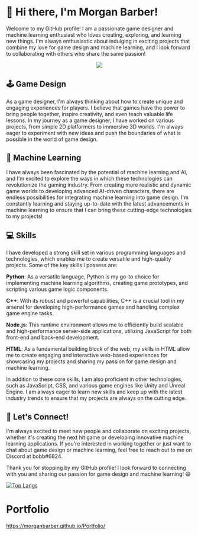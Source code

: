 # 👋 Hi there, I'm Morgan Barber!

Welcome to my GitHub profile! I am a passionate game designer and machine learning enthusiast who loves creating, exploring, and learning new things. I'm always enthusiastic about indulging in exciting projects that combine my love for game design and machine learning, and I look forward to collaborating with others who share the same passion!

<p align="center">
  <img src="https://github-readme-stats.vercel.app/api?username=morganbarber&show_icons=true&theme=tokyonight&count_private=true&hide_title=true" />
</p>

## 🕹️ Game Design

As a game designer, I'm always thinking about how to create unique and engaging experiences for players. I believe that games have the power to bring people together, inspire creativity, and even teach valuable life lessons. In my journey as a game designer, I have worked on various projects, from simple 2D platformers to immersive 3D worlds. I'm always eager to experiment with new ideas and push the boundaries of what is possible in the world of game design.

## 🤖 Machine Learning

I have always been fascinated by the potential of machine learning and AI, and I'm excited to explore the ways in which these technologies can revolutionize the gaming industry. From creating more realistic and dynamic game worlds to developing advanced AI-driven characters, there are endless possibilities for integrating machine learning into game design. I'm constantly learning and staying up-to-date with the latest advancements in machine learning to ensure that I can bring these cutting-edge technologies to my projects!

## 💻 Skills

I have developed a strong skill set in various programming languages and technologies, which enables me to create versatile and high-quality projects. Some of the key skills I possess are:

**Python**: As a versatile language, Python is my go-to choice for implementing machine learning algorithms, creating game prototypes, and scripting various game logic components.

**C++**: With its robust and powerful capabilities, C++ is a crucial tool in my arsenal for developing high-performance games and handling complex game engine tasks.

**Node.js**: This runtime environment allows me to efficiently build scalable and high-performance server-side applications, utilizing JavaScript for both front-end and back-end development.

**HTML**: As a fundamental building block of the web, my skills in HTML allow me to create engaging and interactive web-based experiences for showcasing my projects and sharing my passion for game design and machine learning.

In addition to these core skills, I am also proficient in other technologies, such as JavaScript, CSS, and various game engines like Unity and Unreal Engine. I am always eager to learn new skills and keep up with the latest industry trends to ensure that my projects are always on the cutting edge.

## 🤝 Let's Connect!

I'm always excited to meet new people and collaborate on exciting projects, whether it's creating the next hit game or developing innovative machine learning applications. If you're interested in working together or just want to chat about game design or machine learning, feel free to reach out to me on Discord at bobb#6824.

Thank you for stopping by my GitHub profile! I look forward to connecting with you and sharing our passion for game design and machine learning! 😄

[![Top Langs](https://github-readme-stats.vercel.app/api/top-langs/?username=morganbarber&layout=compact&theme=tokyonight&langs_count=6)](https://github.com/morganbarber/github-readme-stats)


# Portfolio

https://morganbarber.github.io/Portfolio/
